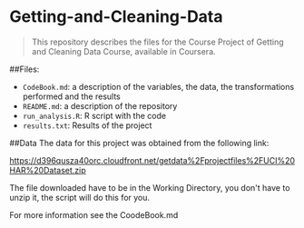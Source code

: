 # Getting-and-Cleaning-Data

>This repository describes the files for the Course Project of Getting and Cleaning Data Course, available in Coursera.

##Files:

 - `CodeBook.md`: a description of the variables, the data, the transformations performed and the results
 - `README.md`: a description of the repository
 - `run_analysis.R`: R script with the code 
 - `results.txt`: Results of the project

##Data
The data for this project was obtained from the following link:

https://d396qusza40orc.cloudfront.net/getdata%2Fprojectfiles%2FUCI%20HAR%20Dataset.zip 

The file downloaded have to be in the Working Directory, you don't have to unzip it, the script will do this for you. 

For more information see the CoodeBook.md

  

 


